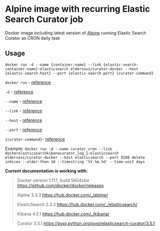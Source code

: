 # Alpine image with recurring Elastic Search Curator job #

Docker image including latest version of [Alpine](https://github.com/gliderlabs/docker-alpine) running Elastic Search Curator as CRON daily task

## Usage
`docker run -d --name {container-name} --link {elastic-search-container-name}:elasticsearch eldersoss/curator-docker --host {elastic-search-host} --port {elastic-search-port} {curator-command}`

`docker run` - [reference](https://docs.docker.com/engine/reference/run/)

`-d` - [reference](https://docs.docker.com/engine/reference/run/#detached-d)

`--name` - [reference](https://docs.docker.com/engine/reference/run/#name-name)

`--link` - [reference](https://docs.docker.com/engine/userguide/networking/default_network/dockerlinks/)

`--host` - [reference](https://www.elastic.co/guide/en/elasticsearch/client/curator/3.5/host.html)

`--port` - [reference](https://www.elastic.co/guide/en/elasticsearch/client/curator/3.5/port.html)

`{curator-command}`- [reference](https://www.elastic.co/guide/en/elasticsearch/client/curator/3.5/commands.html)

Example:
`docker run -d --name curator_cron --link dockerelasticsearchkibanacurator_log_1:elasticsearch eldersoss/curator-docker --host elasticsearch --port 9200 delete indices --older-than 10 --timestring '%Y.%m.%d' --time-unit days`

**Current documentation is working with:**
> Docker version 1.11.1, build 5604cbe https://github.com/docker/docker/releases
> 
> Alpine 3.3.3 https://hub.docker.com/_/alpine/
> 
> ElasticSearch 2.3.3 https://hub.docker.com/_/elasticsearch/
> 
> Kibana 4.5.1 https://hub.docker.com/_/kibana/
> 
> Curator 3.5.1 https://pypi.python.org/pypi/elasticsearch-curator/3.5.1

